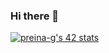 ### Hi there 👋

[![preina-g's 42 stats](https://badge42.vercel.app/api/v2/cl8ys36dg00350gl8f28t0eiy/stats?cursusId=21&coalitionId=216)](https://github.com/JaeSeoKim/badge42)
